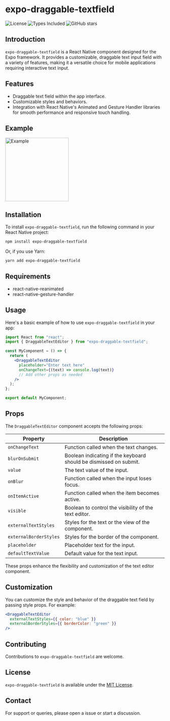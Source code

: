 # expo-draggable-textfield

![License](https://img.shields.io/github/license/onraj/expo-draggable-textfield) ![Types Included](https://img.shields.io/npm/types/expo-draggable-textfield) ![GitHub stars](https://img.shields.io/github/stars/onraj/expo-draggable-textfield?style=social)

## Introduction

`expo-draggable-textfield` is a React Native component designed for the Expo framework. It provides a customizable, draggable text input field with a variety of features, making it a versatile choice for mobile applications requiring interactive text input.

## Features

- Draggable text field within the app interface.
- Customizable styles and behaviors.
- Integration with React Native's Animated and Gesture Handler libraries for smooth performance and responsive touch handling.

## Example

<img src="example.gif" alt="Example" width="200"/>

## Installation

To install `expo-draggable-textfield`, run the following command in your React Native project:

```bash
npm install expo-draggable-textfield
```

Or, if you use Yarn:

```bash
yarn add expo-draggable-textfield
```

## Requirements

- react-native-reanimated
- react-native-gesture-handler

## Usage

Here's a basic example of how to use `expo-draggable-textfield` in your app:

```jsx
import React from "react";
import { DraggableTextEditor } from "expo-draggable-textfield";

const MyComponent = () => {
  return (
    <DraggableTextEditor
      placeholder="Enter text here"
      onChangeText={(text) => console.log(text)}
      // Add other props as needed
    />
  );
};

export default MyComponent;
```

## Props

The `DraggableTextEditor` component accepts the following props:

| Property               | Description                                     |
|------------------------|-------------------------------------------------|
| `onChangeText`         | Function called when the text changes.         |
| `blurOnSubmit`         | Boolean indicating if the keyboard should be dismissed on submit. |
| `value`                | The text value of the input.                   |
| `onBlur`               | Function called when the input loses focus.    |
| `onItemActive`         | Function called when the item becomes active.  |
| `visible`              | Boolean to control the visibility of the text editor. |
| `externalTextStyles`   | Styles for the text or the view of the component. |
| `externalBorderStyles` | Styles for the border of the component.        |
| `placeholder`          | Placeholder text for the input.                |
| `defaultTextValue`     | Default value for the text input.              |


These props enhance the flexibility and customization of the text editor component.

## Customization

You can customize the style and behavior of the draggable text field by passing style props. For example:

```jsx
<DraggableTextEditor
  externalTextStyles={{ color: "blue" }}
  externalBorderStyles={{ borderColor: "green" }}
/>
```

## Contributing

Contributions to `expo-draggable-textfield` are welcome.

## License

`expo-draggable-textfield` is available under the [MIT License](LICENSE.md).

## Contact

For support or queries, please open a issue or start a discussion.
